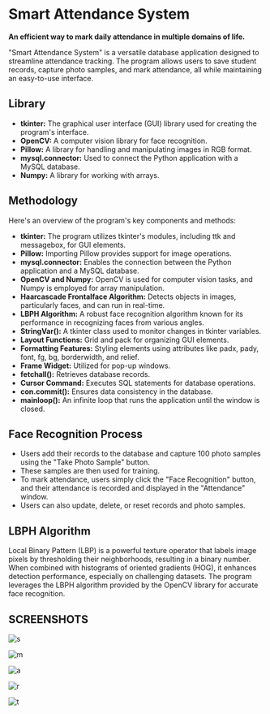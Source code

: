 # Smart Attendance System

**An efficient way to mark daily attendance in multiple domains of life.**

"Smart Attendance System" is a versatile database application designed to streamline attendance tracking. The program allows users to save student records, capture photo samples, and mark attendance, all while maintaining an easy-to-use interface.

## Library

- **tkinter:** The graphical user interface (GUI) library used for creating the program's interface.
- **OpenCV:** A computer vision library for face recognition.
- **Pillow:** A library for handling and manipulating images in RGB format.
- **mysql.connector:** Used to connect the Python application with a MySQL database.
- **Numpy:** A library for working with arrays.

## Methodology

Here's an overview of the program's key components and methods:

- **tkinter:** The program utilizes tkinter's modules, including ttk and messagebox, for GUI elements.
- **Pillow:** Importing Pillow provides support for image operations.
- **mysql.connector:** Enables the connection between the Python application and a MySQL database.
- **OpenCV and Numpy:** OpenCV is used for computer vision tasks, and Numpy is employed for array manipulation.
- **Haarcascade Frontalface Algorithm:** Detects objects in images, particularly faces, and can run in real-time.
- **LBPH Algorithm:** A robust face recognition algorithm known for its performance in recognizing faces from various angles.
- **StringVar():** A tkinter class used to monitor changes in tkinter variables.
- **Layout Functions:** Grid and pack for organizing GUI elements.
- **Formatting Features:** Styling elements using attributes like padx, pady, font, fg, bg, borderwidth, and relief.
- **Frame Widget:** Utilized for pop-up windows.
- **fetchall():** Retrieves database records.
- **Cursor Command:** Executes SQL statements for database operations.
- **con.commit():** Ensures data consistency in the database.
- **mainloop():** An infinite loop that runs the application until the window is closed.

## Face Recognition Process

- Users add their records to the database and capture 100 photo samples using the "Take Photo Sample" button.
- These samples are then used for training.
- To mark attendance, users simply click the "Face Recognition" button, and their attendance is recorded and displayed in the "Attendance" window.
- Users can also update, delete, or reset records and photo samples.


## LBPH Algorithm

Local Binary Pattern (LBP) is a powerful texture operator that labels image pixels by thresholding their neighborhoods, resulting in a binary number. When combined with histograms of oriented gradients (HOG), it enhances detection performance, especially on challenging datasets. The program leverages the LBPH algorithm provided by the OpenCV library for accurate face recognition.



## SCREENSHOTS

![s](https://github.com/KanzaAkram/Smart_Attendance_System/assets/85638781/ec98dceb-4975-4afc-a6f1-5a007e7907ec)



![m](https://github.com/KanzaAkram/Smart_Attendance_System/assets/85638781/cf6c8fec-fbe0-4a11-929f-ed26c268d2b3)



![a](https://github.com/KanzaAkram/Smart_Attendance_System/assets/85638781/64dfcce2-71ed-4d68-ac6c-ad48aa634cb7)



![r](https://github.com/KanzaAkram/Smart_Attendance_System/assets/85638781/3f3f3256-f89a-4755-92d1-700f4f8df989)



![t](https://github.com/KanzaAkram/Smart_Attendance_System/assets/85638781/ff2c710a-3ac4-4e45-93b6-92f9dbe66329)







